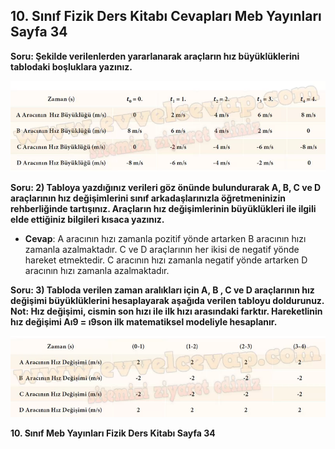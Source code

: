 ## 10. Sınıf Fizik Ders Kitabı Cevapları Meb Yayınları Sayfa 34

**Soru: Şekilde verilenlerden yararlanarak araçların hız büyüklüklerini tablodaki boşluklara yazınız.**

![](./image1.webp)

**Soru: 2) Tabloya yazdığınız verileri göz önünde bulundurarak A, B, C ve D araçlarının hız değişimlerini sınıf arkadaşlarınızla öğretmeninizin rehberliğinde tartışınız. Araçların hız değişimlerinin büyüklükleri ile ilgili elde ettiğiniz bilgileri kısaca yazınız.**

* **Cevap**: A aracının hızı zamanla pozitif yönde artarken B aracının hızı zamanla azalmaktadır. C ve D araçlarının her ikisi de negatif yönde hareket etmektedir. C aracının hızı zamanla negatif yönde artarken D aracının hızı zamanla azalmaktadır.

**Soru: 3) Tabloda verilen zaman aralıkları için A, B , C ve D araçlarının hız değişimi büyüklüklerini hesaplayarak aşağıda verilen tabloyu doldurunuz. Not: Hız değişimi, cismin son hızı ile ilk hızı arasındaki farktır. Hareketlinin hız değişimi Aı9 = ı9son ilk matematiksel modeliyle hesaplanır.**

![](./image2.webp)

**10. Sınıf Meb Yayınları Fizik Ders Kitabı Sayfa 34**